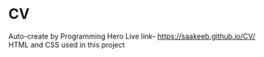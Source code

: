 # CV
Auto-create by Programming Hero
Live link- https://saakeeb.github.io/CV/
HTML and CSS used in this project
